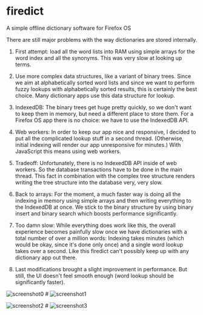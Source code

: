 firedict
========

A simple offline dictionary software for Firefox OS

There are still major problems with the way dictionaries are stored
internally.

1. First attempt: load all the word lists into RAM using simple arrays for
the word index and all the synonyms. This was very slow at looking up terms.

2. Use more complex data structures, like a variant of binary trees.
Since we aim at alphabetically sorted word lists and since we want to perform
fuzzy lookups with alphabetically sorted results, this is certainly the
best choice. Many dictionary apps use this data structure for lookup. 

3. IndexedDB: The binary trees get huge pretty quickly, so we don't want to
keep them in memory, but need a different place to store them. For a Firefox
OS app there is no choice: we have to use the IndexedDB API.

4. Web workers: In order to keep our app nice and responsive, I decided to
put all the complicated lookup stuff in a second thread. (Otherwise, initial
indexing will render our app unresponsive for minutes.) With JavaScript this
means using web workers.

5. Tradeoff: Unfortunately, there is no IndexedDB API inside of web workers.
So the database transactions have to be done in the main thread. This fact
in combination with the complex tree structure renders writing the tree
structure into the database very, very slow.

6. Back to arrays: For the moment, a much faster way is doing all the indexing
in memory using simple arrays and then writing everything to the IndexedDB
at once. We stick to the binary structure by using binary insert and binary
search which boosts performance significantly.

7. Too damn slow: While everything does work like this, the overall
experience becomes painfully slow once we have dictionaries with a total
number of over a million words: Indexing takes minutes (which would be
okay, since it's done only once) and a single word lookup takes over a
second. Like this firedict can't possibly keep up with any dictionary app
out there.

8. Last modifications brought a slight improvement in performance. But still,
the UI doesn't feel smooth enough (word lookup should be significantly
faster).

![screenshot0](https://raw.github.com/tuxor1337/firedict/master/screen0.png "drawer") # 
![screenshot1](https://raw.github.com/tuxor1337/firedict/master/screen1.png "list of matches")

![screenshot2](https://raw.github.com/tuxor1337/firedict/master/screen2.png "displaying an entry") #
![screenshot3](https://raw.github.com/tuxor1337/firedict/master/screen3.png "managing dictionaries")
